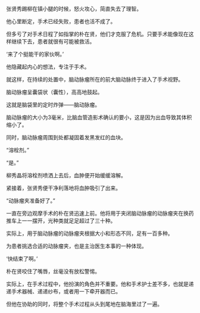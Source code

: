 张贤秀踢柳在镇小腿的时候，怒火攻心，简直失去了理智。

他心里断定，手术已经失败，患者也活不成了。

但多亏了对手术日程了如指掌的朴在贤，他们才克服了危机。只要手术能像现在这样继续下去，患者就很有可能被救活。

‘来了个挺能干的家伙啊。’

他隐藏起内心的想法，专注于手术。

就这样，在持续的处置中，脑动脉瘤所在的前大脑动脉终于进入了手术视野。

脑动脉瘤呈囊袋状（囊性），高高地鼓起。

这就是脑袋里的定时炸弹——脑动脉瘤。

脑动脉瘤的大小为3毫米，比脑血管造影术确认的要小，这是因为出血导致其体积缩小了。

同时，脑动脉瘤周围到处都凝固着发黑发红的血块。

“溶栓剂。”

“是。”

柳秀晶将溶栓剂喷洒上去后，血肿便开始缓缓溶解。

紧接着，张贤秀便干净利落地将血肿吸引了出来。

“动脉瘤夹准备好了。”

一直在旁边观摩手术的朴在贤迅速上前。他将用于夹闭脑动脉瘤的动脉瘤夹在换药推车上一一摆开，光种类就足足超过了三十种。

实际上，用于脑动脉瘤的动脉瘤夹根据大小和形态不同，足有一百多种。

为患者挑选合适的动脉瘤夹，也是主治医生本事的一种体现。

‘快结束了啊。’

朴在贤咬住了嘴唇，丝毫没有放松警惕。

实际上，在手术过程中，他扮演的角色并不重要。他和手术护士差不多，也就是递递手术器械、递递纱布，或者用一下牵开器而已。

但他在协助的同时，将整个手术过程从头到尾地在脑海里过了一遍。